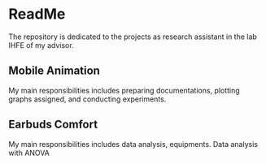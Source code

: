 # ReadMe

The repository is dedicated to the projects as research assistant in the lab IHFE of my advisor.

## Mobile Animation
My main responsibilities includes preparing documentations, plotting graphs assigned, and conducting experiments.

## Earbuds Comfort
My main responsibilities includes data analysis, equipments. Data analysis with ANOVA
